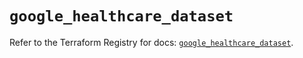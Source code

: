 # `google_healthcare_dataset`

Refer to the Terraform Registry for docs: [`google_healthcare_dataset`](https://registry.terraform.io/providers/hashicorp/google-beta/6.15.0/docs/resources/google_healthcare_dataset).
